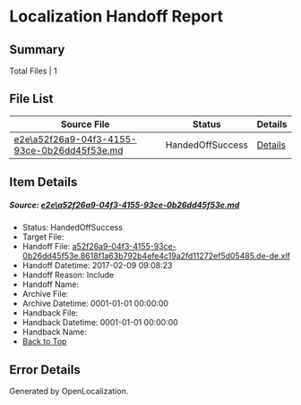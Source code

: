 # <a name='report-top'></a> Localization Handoff Report

## Summary
 Total Files | 1

## File List
 Source File | Status | Details 
 ----------- | ------ | ------- 
 [e2e\a52f26a9-04f3-4155-93ce-0b26dd45f53e.md](https://github.com/OpenLocalizationTestOrg/ol-test0/blob/9e262b8d8d808c138db347848df3d66f7ec43642/e2e/a52f26a9-04f3-4155-93ce-0b26dd45f53e.md) | HandedOffSuccess | [Details](#99bcdc55ae8e4d99c56063020e9056f195adfd8b1)

## Item Details
##### <a name='99bcdc55ae8e4d99c56063020e9056f195adfd8b1'></a> Source: [e2e\a52f26a9-04f3-4155-93ce-0b26dd45f53e.md](https://github.com/OpenLocalizationTestOrg/ol-test0/blob/9e262b8d8d808c138db347848df3d66f7ec43642/e2e/a52f26a9-04f3-4155-93ce-0b26dd45f53e.md)
* Status: HandedOffSuccess
* Target File: 
* Handoff File: [a52f26a9-04f3-4155-93ce-0b26dd45f53e.8618f1a63b792b4efe4c19a2fd11272ef5d05485.de-de.xlf](https://github.com/OpenLocalizationTestOrg/ol-test0-handoff/blob/44be4e53f3cf74cc34ade6bee939c281f1f24cce/ol-handoff/OpenLocalizationTestOrg/ol-test0-dede/shujia/ht/a52f26a9-04f3-4155-93ce-0b26dd45f53e.8618f1a63b792b4efe4c19a2fd11272ef5d05485.de-de.xlf)
* Handoff Datetime: 2017-02-09 09:08:23
* Handoff Reason: Include
* Handoff Name: 
* Archive File: 
* Archive Datetime: 0001-01-01 00:00:00
* Handback File: 
* Handback Datetime: 0001-01-01 00:00:00
* Handback Name: 
* [Back to Top](#report-top)


## Error Details

Generated by OpenLocalization.
